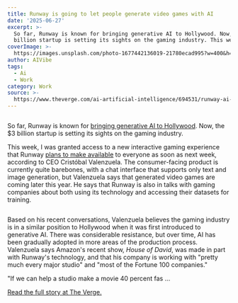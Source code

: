 ```yaml
---
title: Runway is going to let people generate video games with AI
date: '2025-06-27'
excerpt: >-
  So far, Runway is known for bringing generative AI to Hollywood. Now, the $3
  billion startup is setting its sights on the gaming industry. This week,...
coverImage: >-
  https://images.unsplash.com/photo-1677442136019-21780ecad995?w=400&h=200&fit=crop&auto=format
author: AIVibe
tags:
  - Ai
  - Work
category: Work
source: >-
  https://www.theverge.com/ai-artificial-intelligence/694531/runway-ai-video-games-generate
---
```


											

						
<figure>

<img alt="" data-caption="" data-portal-copyright="" data-has-syndication-rights="1" src="https://platform.theverge.com/wp-content/uploads/sites/2/2025/06/image-2.png?quality=90&#038;strip=all&#038;crop=0,0,100,100" />
	<figcaption>
		</figcaption>
</figure>
<p class="has-text-align-none">So far, Runway is known for <a href="https://www.theverge.com/decoder-podcast-with-nilay-patel/679312/runway-ceo-cris-valenzuela-ai-video-copyright-hollywood-film-youtube">bringing generative AI to Hollywood</a>. Now, the $3 billion startup is setting its sights on the gaming industry.</p>
<p class="has-text-align-none">This week, I was granted access to a new interactive gaming experience that Runway <a href="https://play.runwayml.com/">plans to make available</a> to everyone as soon as next week, according to CEO Crist&oacute;bal Valenzuela. The consumer-facing product is currently quite barebones, with a chat interface that supports only text and image generation, but Valenzuela says that generated video games are coming later this year. He says that Runway is also in talks with gaming companies about both using its technology and accessing their datasets for training.</p>
<img src="https://platform.theverge.com/wp-content/uploads/sites/2/2025/06/Screenshot-2025-06-26-at-5.23.24%E2%80%AFPM.png?quality=90&amp;strip=all&amp;crop=0,26.601453262466,100,46.797093475067" alt="" title="" data-has-syndication-rights="1" data-caption="An interactive Runway game that's generated with AI." data-portal-copyright=""><img src="https://platform.theverge.com/wp-content/uploads/sites/2/2025/06/Screenshot-2025-06-27-at-12.31.06%E2%80%AFPM.png?quality=90&amp;strip=all&amp;crop=0,11.636285060468,100,76.727429879064" alt="" title="" data-has-syndication-rights="1" data-caption="" data-portal-copyright="">
<p class="has-text-align-none">Based on his recent conversations, Valenzuela believes the gaming industry is in a similar position to Hollywood when it was first introduced to generative AI. There was considerable resistance, but over time, AI has been gradually adopted in more areas of the production process. Valenzuela says Amazon's recent show, <em>House of David</em>, was made in part with Runway's technology, and that his company is working with "pretty much every major studio" and "most of the Fortune 100 companies." </p>
<p class="has-text-align-none">"If we can help a studio make a movie 40 percent fas …</p>
<p><a href="https://www.theverge.com/ai-artificial-intelligence/694531/runway-ai-video-games-generate">Read the full story at The Verge.</a></p>
						
									
